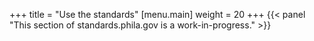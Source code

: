 +++
title = "Use the standards"
[menu.main]
    weight = 20
+++
{{< panel "This section of standards.phila.gov is a work-in-progress." >}}
